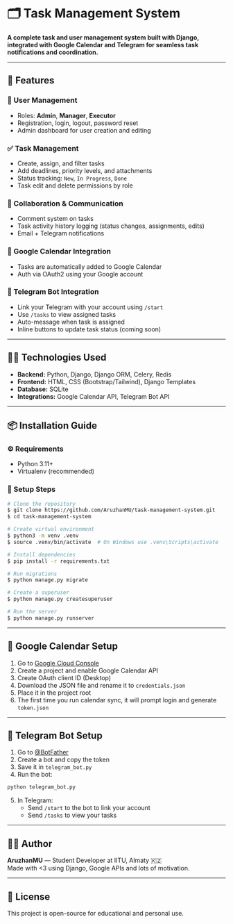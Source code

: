 # 🗂️ Task Management System

**A complete task and user management system built with Django, integrated with Google Calendar and Telegram for seamless task notifications and coordination.**

---

## 🚀 Features

### 👤 User Management
- Roles: **Admin**, **Manager**, **Executor**
- Registration, login, logout, password reset
- Admin dashboard for user creation and editing

### ✅ Task Management
- Create, assign, and filter tasks
- Add deadlines, priority levels, and attachments
- Status tracking: `New`, `In Progress`, `Done`
- Task edit and delete permissions by role

### 💬 Collaboration & Communication
- Comment system on tasks
- Task activity history logging (status changes, assignments, edits)
- Email + Telegram notifications

### 📆 Google Calendar Integration
- Tasks are automatically added to Google Calendar
- Auth via OAuth2 using your Google account

### 🤖 Telegram Bot Integration
- Link your Telegram with your account using `/start`
- Use `/tasks` to view assigned tasks
- Auto-message when task is assigned
- Inline buttons to update task status (coming soon)

---

## 🧑‍💻 Technologies Used

- **Backend:** Python, Django, Django ORM, Celery, Redis
- **Frontend:** HTML, CSS (Bootstrap/Tailwind), Django Templates
- **Database:** SQLite
- **Integrations:** Google Calendar API, Telegram Bot API

---

## 📦 Installation Guide

### ⚙️ Requirements
- Python 3.11+
- Virtualenv (recommended)

### 🔧 Setup Steps

```bash
# Clone the repository
$ git clone https://github.com/AruzhanMU/task-management-system.git
$ cd task-management-system

# Create virtual environment
$ python3 -m venv .venv
$ source .venv/bin/activate  # On Windows use .venv\Scripts\activate

# Install dependencies
$ pip install -r requirements.txt

# Run migrations
$ python manage.py migrate

# Create a superuser
$ python manage.py createsuperuser

# Run the server
$ python manage.py runserver
```

---

## 🔐 Google Calendar Setup

1. Go to [Google Cloud Console](https://console.cloud.google.com/)
2. Create a project and enable Google Calendar API
3. Create OAuth client ID (Desktop)
4. Download the JSON file and rename it to `credentials.json`
5. Place it in the project root
6. The first time you run calendar sync, it will prompt login and generate `token.json`

---

## 🤖 Telegram Bot Setup

1. Go to [@BotFather](https://t.me/BotFather)
2. Create a bot and copy the token
3. Save it in `telegram_bot.py`
4. Run the bot:

```bash
python telegram_bot.py
```

5. In Telegram:
   - Send `/start` to the bot to link your account
   - Send `/tasks` to view your tasks
   
---

## 👩‍💻 Author

**AruzhanMU**  — Student Developer at IITU, Almaty 🇰🇿  
Made with <3 using Django, Google APIs and lots of motivation.

---

## 📜 License

This project is open-source for educational and personal use.


